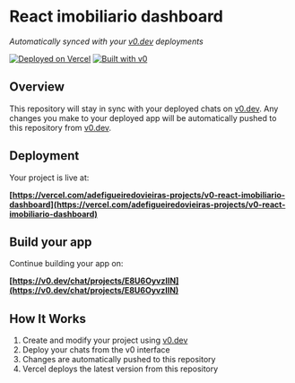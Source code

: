# React imobiliario dashboard

*Automatically synced with your [v0.dev](https://v0.dev) deployments*

[![Deployed on Vercel](https://img.shields.io/badge/Deployed%20on-Vercel-black?style=for-the-badge&logo=vercel)](https://vercel.com/adefigueiredovieiras-projects/v0-react-imobiliario-dashboard)
[![Built with v0](https://img.shields.io/badge/Built%20with-v0.dev-black?style=for-the-badge)](https://v0.dev/chat/projects/E8U6OyvzIIN)

## Overview

This repository will stay in sync with your deployed chats on [v0.dev](https://v0.dev).
Any changes you make to your deployed app will be automatically pushed to this repository from [v0.dev](https://v0.dev).

## Deployment

Your project is live at:

**[https://vercel.com/adefigueiredovieiras-projects/v0-react-imobiliario-dashboard](https://vercel.com/adefigueiredovieiras-projects/v0-react-imobiliario-dashboard)**

## Build your app

Continue building your app on:

**[https://v0.dev/chat/projects/E8U6OyvzIIN](https://v0.dev/chat/projects/E8U6OyvzIIN)**

## How It Works

1. Create and modify your project using [v0.dev](https://v0.dev)
2. Deploy your chats from the v0 interface
3. Changes are automatically pushed to this repository
4. Vercel deploys the latest version from this repository